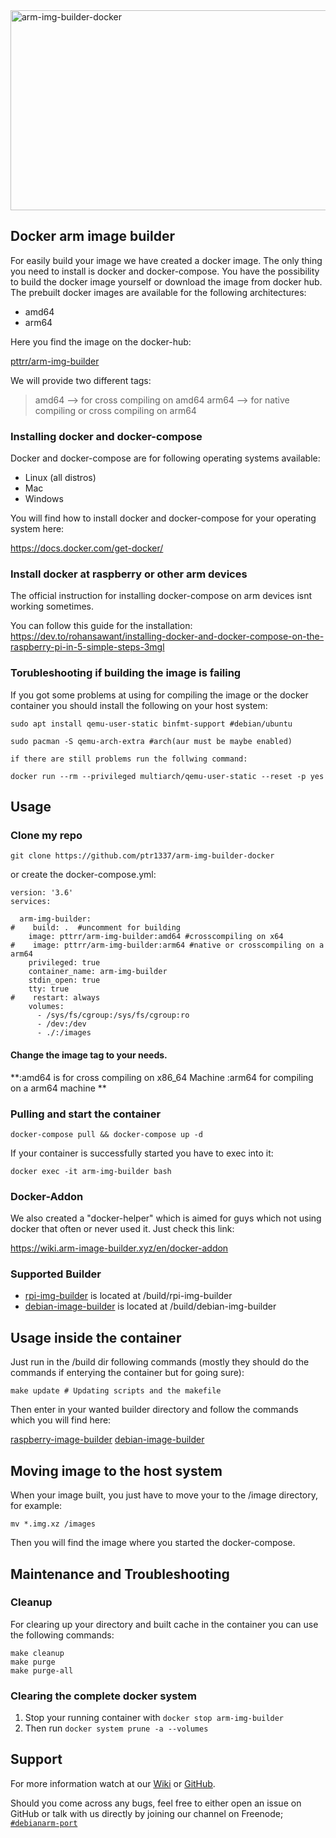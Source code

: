 <img src="https://socialify.git.ci/ptTrR/arm-img-builder-docker/image?description=1&descriptionEditable=Build%20customized%20arm%20images%20with%20docker&font=Bitter&forks=1&issues=1&logo=https%3A%2F%2Fwww.docker.com%2Fsites%2Fdefault%2Ffiles%2Fd8%2F2019-07%2Fvertical-logo-monochromatic.png&owner=1&pattern=Charlie%20Brown&pulls=1&stargazers=1&theme=Dark" alt="arm-img-builder-docker" width="640" height="320" />

## Docker arm image builder

For easily build your image we have created a docker image. The only thing you need to install is docker and docker-compose.
You have the possibility to build the docker image yourself or download the image from docker hub.
The prebuilt docker images are available for the following architectures:

* amd64
* arm64

Here you find the image on the docker-hub:

[pttrr/arm-img-builder](https://hub.docker.com/r/pttrr/arm-img-builder)

We will provide two different tags: 

> amd64 --> for cross compiling on amd64 
> arm64 --> for native compiling or cross compiling on arm64

### Installing docker and docker-compose

Docker and docker-compose are for following operating systems available:

* Linux (all distros)
* Mac
* Windows

You will find how to install docker and docker-compose for your operating system here:

https://docs.docker.com/get-docker/

### Install docker at raspberry or other arm devices

The official instruction for installing docker-compose on arm devices isnt working sometimes. 

You can follow this guide for the installation:
https://dev.to/rohansawant/installing-docker-and-docker-compose-on-the-raspberry-pi-in-5-simple-steps-3mgl

### Torubleshooting if building the image is failing
If you got some problems at using for compiling the image or the docker container you should install the following on your host system:

```
sudo apt install qemu-user-static binfmt-support #debian/ubuntu

sudo pacman -S qemu-arch-extra #arch(aur must be maybe enabled)

if there are still problems run the follwing command:

docker run --rm --privileged multiarch/qemu-user-static --reset -p yes
```
## Usage

### Clone my repo

```
git clone https://github.com/ptr1337/arm-img-builder-docker
```
or create the docker-compose.yml:

```
version: '3.6'
services:

  arm-img-builder:
#    build: .  #uncomment for building 
    image: pttrr/arm-img-builder:amd64 #crosscompiling on x64
#    image: pttrr/arm-img-builder:arm64 #native or crosscompiling on a arm64
    privileged: true
    container_name: arm-img-builder
    stdin_open: true
    tty: true
#    restart: always
    volumes:
      - /sys/fs/cgroup:/sys/fs/cgroup:ro
      - /dev:/dev
      - ./:/images
```
#### Change the image tag to your needs. 

**:amd64 is for cross compiling on x86_64 Machine
:arm64 for compiling on a arm64 machine **

### Pulling and start the container

```
docker-compose pull && docker-compose up -d
```
If your container is successfully started you have to exec into it:
```
docker exec -it arm-img-builder bash
```
### Docker-Addon

We also created a "docker-helper" which is aimed for guys which not using docker that often or never used it. 
Just check this link:

https://wiki.arm-image-builder.xyz/en/docker-addon

### Supported Builder

* [rpi-img-builder](https://github.com/pyavitz/rpi-img-builder) is located at /build/rpi-img-builder
* [debian-image-builder](https://github.com/pyavitz/debian-image-builder) is located at /build/debian-img-builder

## Usage inside the container

Just run in the /build dir following commands (mostly they should do the commands if enterying the container but for going sure):

```
make update # Updating scripts and the makefile
```
Then enter in your wanted builder directory and follow the commands which you will find here:

[raspberry-image-builder](https://wiki.arm-image-builder.xyz/en/Raspberry)
[debian-image-builder](https://wiki.arm-image-builder.xyz/en/Debian)

## Moving image to the host system
When your image built, you just have to move your to the /image directory, for example:
```
mv *.img.xz /images
```

Then you will find the image where you started the docker-compose. 

## Maintenance and Troubleshooting

### Cleanup

For clearing up your directory and built cache in the container you can use the following commands:

```
make cleanup
make purge
make purge-all
```
### Clearing the complete docker system

1. Stop your running container with `docker stop arm-img-builder` 
2. Then run `docker system prune -a --volumes`

## Support

For more information watch at our [Wiki](https://wiki.arm-image-builder.xyz/) or [GitHub](https://github.com/pyavitz).

Should you come across any bugs, feel free to either open an issue on GitHub or talk with us directly by joining our channel on Freenode; [`#debianarm-port`](irc://irc.freenode.net/#debianarm-port)
